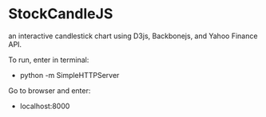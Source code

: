 # StockCandleJS
an interactive candlestick chart using D3js, Backbonejs, and Yahoo Finance API.

To run, enter in terminal:
* python -m SimpleHTTPServer

Go to browser and enter:
* localhost:8000
